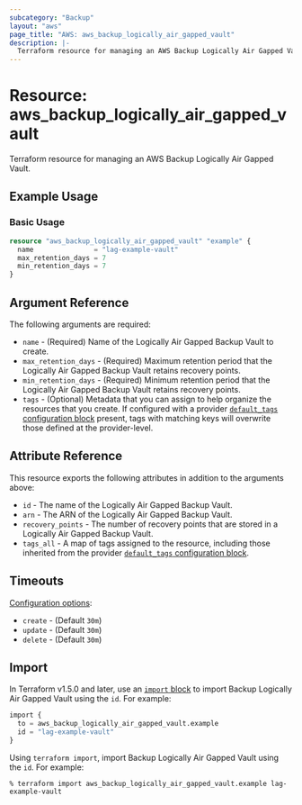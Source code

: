 ```yaml
---
subcategory: "Backup"
layout: "aws"
page_title: "AWS: aws_backup_logically_air_gapped_vault"
description: |-
  Terraform resource for managing an AWS Backup Logically Air Gapped Vault.
---
```


# Resource: aws_backup_logically_air_gapped_vault

Terraform resource for managing an AWS Backup Logically Air Gapped Vault.

## Example Usage

### Basic Usage

```terraform
resource "aws_backup_logically_air_gapped_vault" "example" {
  name               = "lag-example-vault"
  max_retention_days = 7
  min_retention_days = 7
}
```

## Argument Reference

The following arguments are required:

* `name` - (Required) Name of the Logically Air Gapped Backup Vault to create.
* `max_retention_days` - (Required) Maximum retention period that the Logically Air Gapped Backup Vault retains recovery points.
* `min_retention_days` - (Required) Minimum retention period that the Logically Air Gapped Backup Vault retains recovery points.
* `tags` - (Optional) Metadata that you can assign to help organize the resources that you create. If configured with a provider [`default_tags` configuration block](https://registry.terraform.io/providers/hashicorp/aws/latest/docs#default_tags-configuration-block) present, tags with matching keys will overwrite those defined at the provider-level.

## Attribute Reference

This resource exports the following attributes in addition to the arguments above:

* `id` - The name of the Logically Air Gapped Backup Vault.
* `arn` - The ARN of the Logically Air Gapped Backup Vault.
* `recovery_points` - The number of recovery points that are stored in a Logically Air Gapped Backup Vault.
* `tags_all` - A map of tags assigned to the resource, including those inherited from the provider [`default_tags` configuration block](https://registry.terraform.io/providers/hashicorp/aws/latest/docs#default_tags-configuration-block).

## Timeouts

[Configuration options](https://developer.hashicorp.com/terraform/language/resources/syntax#operation-timeouts):

* `create` - (Default `30m`)
* `update` - (Default `30m`)
* `delete` - (Default `30m`)

## Import

In Terraform v1.5.0 and later, use an [`import` block](https://developer.hashicorp.com/terraform/language/import) to import Backup Logically Air Gapped Vault using the `id`. For example:

```terraform
import {
  to = aws_backup_logically_air_gapped_vault.example
  id = "lag-example-vault"
}
```

Using `terraform import`, import Backup Logically Air Gapped Vault using the `id`. For example:

```console
% terraform import aws_backup_logically_air_gapped_vault.example lag-example-vault
```
